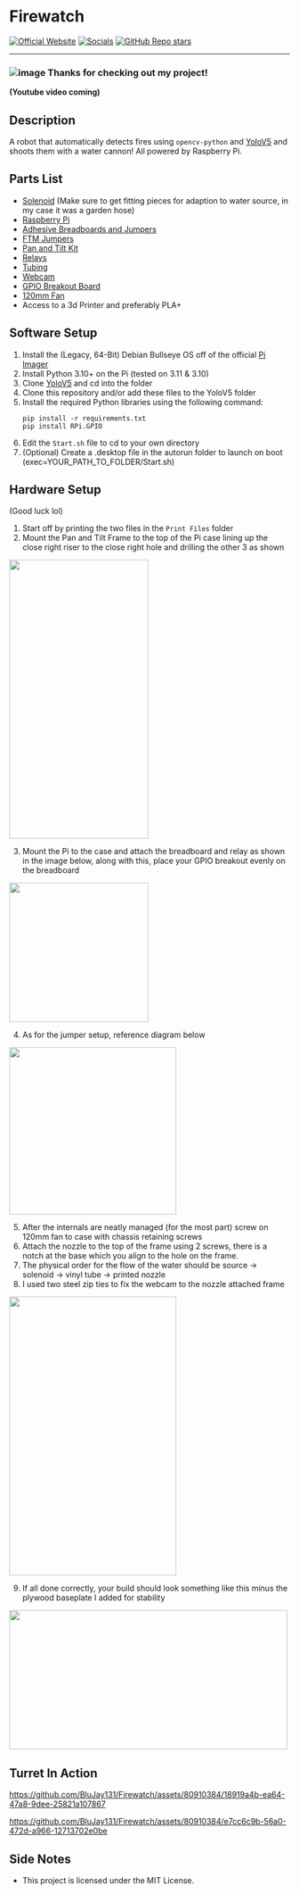 # Firewatch
[![Official Website](https://img.shields.io/badge/Official%20Website-blujay131.com-blue?style=flat&logo=world&logoColor=white)](https://blujay131.com/)
[![Socials](https://img.shields.io/badge/Socials-linktr.ee/blujay131-purple?style=flat&logo=world&logoColor=white)](https://linktr.ee/blujay_131)
[![GitHub Repo stars](https://img.shields.io/github/stars/BluJay131/Cost-Effective-Twitch-Chat-Controlled-Lights?style=social)](https://github.com/BluJay131/Firewatch/stargazers)

<hr/>

### ![image](https://github.com/BluJay131/Cost-Effective-Twitch-Controlled-Lights/assets/80910384/346dc2a9-45f3-4372-8e4c-de62a3bc5e3f) Thanks for checking out my project!

**(Youtube video coming)**

## Description

A robot that automatically detects fires using `opencv-python` and <a target="_blank" href="https://github.com/ultralytics/yolov5">YoloV5</a> and shoots them with a water cannon! All powered by Raspberry Pi.

## Parts List 

- <a target="_blank" href="https://www.amazon.com/Rain-Bird-CP100-Automatic-Sprinkler/dp/B00002N8NN/ref=sr_1_2?keywords=Rain+Bird+1+in.+In-Line+Irrigation+Valve&amp;qid=1697400901&amp;sr=8-2&_encoding=UTF8&tag=blujay131-20&linkCode=ur2&linkId=8dd2c6495d3c867894930b61098f4147&camp=1789&creative=9325">Solenoid</a>
(Make sure to get fitting pieces for adaption to water source, in my case it was a garden hose)
- <a target="_blank" href="https://www.amazon.com/dp/B07TC2BK1X?ref=ppx_yo2ov_dt_b_product_details&amp;th=1&_encoding=UTF8&tag=blujay131-20&linkCode=ur2&linkId=f549b43aa240aa0dd22116254840e7ee&camp=1789&creative=9325">Raspberry Pi</a>
- <a target="_blank" href="https://www.amazon.com/dp/B08Y59P6D1?psc=1&amp;ref=ppx_yo2ov_dt_b_product_details&_encoding=UTF8&tag=blujay131-20&linkCode=ur2&linkId=c7ab0c2729683f65fdccaf7b9d32193f&camp=1789&creative=9325">Adhesive Breadboards and Jumpers</a>
- <a target="_blank" href="https://www.amazon.com/dp/B0BRTHR2RL?ref=ppx_yo2ov_dt_b_product_details&amp;th=1&_encoding=UTF8&tag=blujay131-20&linkCode=ur2&linkId=ebdc43949775f6e025d13bbef7e2621e&camp=1789&creative=9325">FTM Jumpers</a>
- <a target="_blank" href="https://www.amazon.com/dp/B0BRXVFCKX?psc=1&amp;ref=ppx_yo2ov_dt_b_product_details&_encoding=UTF8&tag=blujay131-20&linkCode=ur2&linkId=bfaac1681e342dc3672bfba647a477ff&camp=1789&creative=9325">Pan and Tilt Kit</a>
- <a target="_blank" href="https://www.amazon.com/dp/B00VRUAHLE?psc=1&amp;ref=ppx_yo2ov_dt_b_product_details&_encoding=UTF8&tag=blujay131-20&linkCode=ur2&linkId=c79fece967790766ef38f0fd70a48fb7&camp=1789&creative=9325">Relays</a>
- <a target="_blank" href="https://www.amazon.com/Tubing-Flexible-Hybrid-Lightweight-10-Feet/dp/B09V6WZCST/ref=sr_1_3?crid=VT314Z2TK1E0&amp;keywords=1%252F2%252Binch%252Btubing&amp;qid=1697420218&amp;s=industrial&amp;sprefix=1%252F2%252Binch%252Btubing%252Cindustrial%252C154&amp;sr=1-3&amp;th=1&_encoding=UTF8&tag=blujay131-20&linkCode=ur2&linkId=2e5969bce631563fa633bf545da5ebfe&camp=1789&creative=9325">Tubing</a>
- <a target="_blank" href="https://www.amazon.com/Logitech-Desktop-Widescreen-Calling-Recording/dp/B004FHO5Y6/ref=sr_1_3?keywords=logitech%252B720p%252Bwebcam&amp;qid=1697420279&amp;sr=8-3&amp;th=1&_encoding=UTF8&tag=blujay131-20&linkCode=ur2&linkId=c170c8059448bfa96468dec7793a7f50&camp=1789&creative=9325">Webcam</a>
- <a target="_blank" href="https://www.amazon.com/Adafruit-2028-Assembled-T-Cobbler-Plus/dp/B00OG4X0DK/ref=sr_1_3?crid=3B7Y1L30H4WDQ&amp;keywords=gpio+breakout+board&amp;qid=1697422612&amp;sprefix=gpio+brea%252Caps%252C146&amp;sr=8-3&_encoding=UTF8&tag=blujay131-20&linkCode=ur2&linkId=5baa54b4b3613d0f922b5f5d069b8a5d&camp=1789&creative=9325">GPIO Breakout Board</a>
- <a target="_blank" href="https://www.amazon.com/Noctua-redux-1700-high-Performance-Award-Winning-Affordable/dp/B07CG2PGY6/ref=sr_1_2_sspa?crid=CU15JJDHJWNX&amp;keywords=120+mm+fan&amp;qid=1697422042&amp;sprefix=120+mm+fan%252Caps%252C161&amp;sr=8-2-spons&amp;sp_csd=d2lkZ2V0TmFtZT1zcF9hdGY&amp;psc=1&_encoding=UTF8&tag=blujay131-20&linkCode=ur2&linkId=0ed19b6d7787e5f2c1ba20ce4e2e7ae3&camp=1789&creative=9325">120mm Fan</a>
- Access to a 3d Printer and preferably PLA+

## Software Setup

1. Install the (Legacy, 64-Bit) Debian Bullseye OS off of the official <a target="_blank" href="https://www.raspberrypi.com/software/">Pi Imager</a>
2. Install Python 3.10+ on the Pi (tested on 3.11 & 3.10)
3. Clone <a target="_blank" href="https://github.com/ultralytics/yolov5">YoloV5</a> and cd into the folder
4. Clone this repository and/or add these files to the YoloV5 folder
5. Install the required Python libraries using the following command:
   ```
   pip install -r requirements.txt
   pip install RPi.GPIO
   ```
6. Edit the `Start.sh` file to cd to your own directory
7. (Optional) Create a .desktop file in the autorun folder to launch on boot (exec=YOUR_PATH_TO_FOLDER/Start.sh)

## Hardware Setup
(Good luck lol)

1. Start off by printing the two files in the `Print Files` folder
2. Mount the Pan and Tilt Frame to the top of the Pi case lining up the close right riser to the close right hole and drilling the other 3 as shown
<img src="https://github.com/BluJay131/Firewatch/assets/80910384/191249d1-8c56-4a9a-9d84-7ae1ae6e69a4" data-canonical-src="https://github.com/BluJay131/Firewatch/assets/80910384/191249d1-8c56-4a9a-9d84-7ae1ae6e69a4" width="250" height="500" />

3. Mount the Pi to the case and attach the breadboard and relay as shown in the image below, along with this, place your GPIO breakout evenly on the breadboard
<img src="https://github.com/BluJay131/Firewatch/assets/80910384/77f847d9-93e2-4d6f-bc92-b80bb9f67aa4" data-canonical-src="https://github.com/BluJay131/Firewatch/assets/80910384/77f847d9-93e2-4d6f-bc92-b80bb9f67aa4" width="250" height="250" />

4. As for the jumper setup, reference diagram below
<img src="https://github.com/BluJay131/Firewatch/assets/80910384/dcd35a9e-b3df-4971-9804-af0bd4291762" data-canonical-src="https://github.com/BluJay131/Firewatch/assets/80910384/dcd35a9e-b3df-4971-9804-af0bd4291762" width="300" height="300" />

5. After the internals are neatly managed (for the most part) screw on 120mm fan to case with chassis retaining screws
6. Attach the nozzle to the top of the frame using 2 screws, there is a notch at the base which you align to the hole on the frame.
7. The physical order for the flow of the water should be source -> solenoid -> vinyl tube -> printed nozzle
8. I used two steel zip ties to fix the webcam to the nozzle attached frame
<img src="https://github.com/BluJay131/Firewatch/assets/80910384/01785701-8f89-4d6b-8267-c48f1ee8994c" data-canonical-src="https://github.com/BluJay131/Firewatch/assets/80910384/01785701-8f89-4d6b-8267-c48f1ee8994c" width="300" height="500" />

9. If all done correctly, your build should look something like this minus the plywood baseplate I added for stability
<img src="https://github.com/BluJay131/Firewatch/assets/80910384/61b5f07f-0db7-4f35-8c2a-7896c8139619" data-canonical-src="https://github.com/BluJay131/Firewatch/assets/80910384/61b5f07f-0db7-4f35-8c2a-7896c8139619" width="500" height="250" />

## Turret In Action


https://github.com/BluJay131/Firewatch/assets/80910384/18919a4b-ea64-47a8-9dee-25821a107867



https://github.com/BluJay131/Firewatch/assets/80910384/e7cc6c9b-56a0-472d-a966-12713702e0be

## Side Notes

- This project is licensed under the MIT License.

